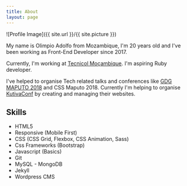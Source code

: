 ```yaml
---
title: About
layout: page
---
```

![Profile Image]({{ site.url }}/{{ site.picture }})

<p>
	My name is Olimpio Adolfo from Mozambique, I'm 20 years old and I've been working as Front-End Developer since 2017.

Currently, I'm working at <a href="https://tecnicol.co.mz">Tecnicol Moçambique</a>. I'm aspiring Ruby developer.</p>

<p> I've helped to organise Tech related talks and conferences like <a href="http://devfestmaputo.firebaseapp.com/">GDG MAPUTO 2018</a> and CSS Maputo 2018. Currently I'm helping to organise <a href="conf.kutiva.com">KutivaConf</a> by creating and managing their websites.</p>

<h2>Skills</h2>

<ul class="skill-list">
	<li>HTML5</li>
	<li>Responsive (Mobile First)</li>
	<li>CSS (CSS Grid, Flexbox, CSS Animation, Sass)</li>
	<li>Css Frameworks (Bootstrap)</li>
	<li>Javascript (Basics)</li>
	<li>Git</li>
	<li>MySQL - MongoDB</li>
	<li> Jekyll </li>
	<li> Wordpress CMS </li>
</ul>
